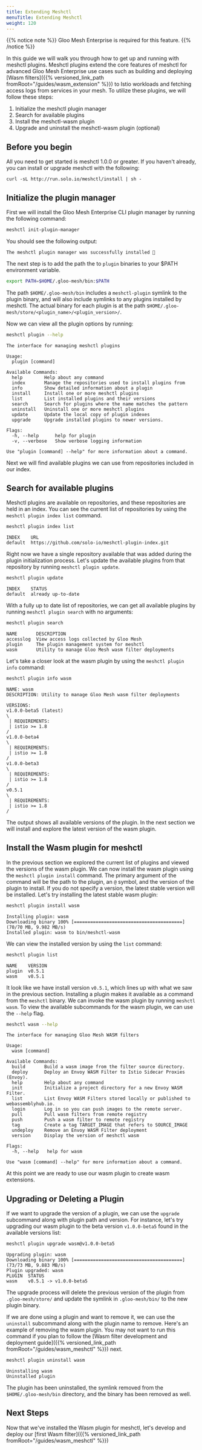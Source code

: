 ```yaml
---
title: Extending Meshctl
menuTitle: Extending Meshctl
weight: 120
---
```


{{% notice note %}}
Gloo Mesh Enterprise is required for this feature.
{{% /notice %}}

In this guide we will walk you through how to get up and running with meshctl plugins. Meshctl plugins extend the core features of meshctl for advanced Gloo Mesh Enterprise use cases such as building and deploying [Wasm filters]({{% versioned_link_path fromRoot="/guides/wasm_extension" %}}) to Istio workloads and fetching access logs from services in your mesh. To utilize these plugins, we will follow these steps:

1. Initialize the meshctl plugin manager
1. Search for available plugins
1. Install the meshctl-wasm plugin
1. Upgrade and uninstall the meshctl-wasm plugin (optional)

## Before you begin

All you need to get started is meshctl 1.0.0 or greater. If you haven't already, you can install or upgrade meshctl with the following:

```shell
curl -sL http://run.solo.io/meshctl/install | sh -
```

## Initialize the plugin manager

First we will install the Gloo Mesh Enterprise CLI plugin manager by running the following command:

```bash
meshctl init-plugin-manager
```

You should see the following output:

```console
The meshctl plugin manager was successfully installed 🎉
```

The next step is to add the path the to `plugin` binaries to your $PATH environment variable. 

```bash
export PATH=$HOME/.gloo-mesh/bin:$PATH
```

The path `$HOME/.gloo-mesh/bin` includes a `meshctl-plugin` symlink to the plugin binary, and will also include symlinks to any plugins installed by meshctl. The actual binary for each plugin is at the path `$HOME/.gloo-mesh/store/<plugin_name>/<plugin_version>/`.

Now we can view all the plugin options by running:

```bash
meshctl plugin --help
```

```console
The interface for managing meshctl plugins

Usage:
  plugin [command]

Available Commands:
  help        Help about any command
  index       Manage the repositories used to install plugins from
  info        Show detailed information about a plugin
  install     Install one or more meshctl plugins
  list        List installed plugins and their versions
  search      Search for plugins where the name matches the pattern
  uninstall   Uninstall one or more meshctl plugins
  update      Update the local copy of plugin indexes
  upgrade     Upgrade installed plugins to newer versions.

Flags:
  -h, --help      help for plugin
  -v, --verbose   Show verbose logging information

Use "plugin [command] --help" for more information about a command.
```

Next we will find available plugins we can use from repositories included in our index.

## Search for available plugins

Meshctl plugins are available on repositories, and these repositories are held in an index. You can see the current list of repositories by using the `meshctl plugin index list` command.

```bash
meshctl plugin index list
```

```console
INDEX    URL
default  https://github.com/solo-io/meshctl-plugin-index.git
```

Right now we have a single repository available that was added during the plugin initialization process. Let's update the available plugins from that repository by running `meshctl plugin update`.

```bash
meshctl plugin update
```

```console
INDEX    STATUS
default  already up-to-date
```

With a fully up to date list of repositories, we can get all available plugins by running `meshctl plugin search` with no arguments:

```bash
meshctl plugin search
```

```console
NAME       DESCRIPTION
accesslog  View access logs collected by Gloo Mesh
plugin     The plugin management system for meshctl
wasm       Utility to manage Gloo Mesh wasm filter deployments
```

Let's take a closer look at the wasm plugin by using the `meshctl plugin info` command:

```bash
meshctl plugin info wasm
```

```console
NAME: wasm
DESCRIPTION: Utility to manage Gloo Mesh wasm filter deployments

VERSIONS:
v1.0.0-beta5 (latest)
\
 | REQUIREMENTS:
 | istio >= 1.8
/
v1.0.0-beta4
\
 | REQUIREMENTS:
 | istio >= 1.8
/
v1.0.0-beta3
\
 | REQUIREMENTS:
 | istio >= 1.8
/
v0.5.1
\
 | REQUIREMENTS:
 | istio >= 1.8
/
```

The output shows all available versions of the plugin. In the next section we will install and explore the latest version of the wasm plugin.

## Install the Wasm plugin for meshctl

In the previous section we explored the current list of plugins and viewed the versions of the wasm plugin. We can now install the wasm plugin using the `meshctl plugin install` command. The primary argument of the command will be the path to the plugin, an `@` symbol, and the version of the plugin to install. If you do not specify a version, the latest stable version will be installed. Let's try installing the latest stable wasm plugin:

```bash
meshctl plugin install wasm
```

```console
Installing plugin: wasm
Downloading binary 100% [========================================] (70/70 MB, 9.982 MB/s)             
Installed plugin: wasm to bin/meshctl-wasm
```

We can view the installed version by using the `list` command:

```bash
meshctl plugin list
```

```console
NAME    VERSION
plugin  v0.5.1
wasm    v0.5.1
```

It look like we have install version `v0.5.1`, which lines up with what we saw in the previous section. Installing a plugin makes it available as a command from the `meshctl` binary. We can invoke the wasm plugin by running `meshctl wasm`. To view the available subcommands for the wasm plugin, we can use the `--help` flag.

```bash
meshctl wasm --help
```

```console
The interface for managing Gloo Mesh WASM filters

Usage:
  wasm [command]

Available Commands:
  build       Build a wasm image from the filter source directory.
  deploy      Deploy an Envoy WASM Filter to Istio Sidecar Proxies (Envoy).
  help        Help about any command
  init        Initialize a project directory for a new Envoy WASM Filter.
  list        List Envoy WASM Filters stored locally or published to webassemblyhub.io.
  login       Log in so you can push images to the remote server.
  pull        Pull wasm filters from remote registry
  push        Push a wasm filter to remote registry
  tag         Create a tag TARGET_IMAGE that refers to SOURCE_IMAGE
  undeploy    Remove an Envoy WASM Filter deployment
  version     Display the version of meshctl wasm

Flags:
  -h, --help   help for wasm

Use "wasm [command] --help" for more information about a command.
```

At this point we are ready to use our wasm plugin to create wasm extensions.

## Upgrading or Deleting a Plugin

If we want to upgrade the version of a plugin, we can use the `upgrade` subcommand along with plugin path and version. For instance, let's try upgrading our wasm plugin to the beta version `v1.0.0-beta5` found in the available versions list:

```bash
meshctl plugin upgrade wasm@v1.0.0-beta5
```

```console
Upgrading plugin: wasm
Downloading binary 100% [========================================] (73/73 MB, 9.883 MB/s)             
Plugin upgraded: wasm
PLUGIN  STATUS
wasm    v0.5.1 -> v1.0.0-beta5
```

The upgrade process will delete the previous version of the plugin from `.gloo-mesh/store/` and update the symlink in `.gloo-mesh/bin/` to the new plugin binary.

If we are done using a plugin and want to remove it, we can use the `uninstall` subcommand along with the plugin name to remove. Here's an example of removing the wasm plugin. You may not want to run this command if you plan to follow the [Wasm filter development and deployment guide]({{% versioned_link_path fromRoot="/guides/wasm_meshctl" %}}) next.

```bash
meshctl plugin uninstall wasm
```

```console
Uninstalling wasm
Uninstalled plugin
```

The plugin has been uninstalled, the symlink removed from the `$HOME/.gloo-mesh/bin` directory, and the binary has been removed as well.

## Next Steps

Now that we've installed the Wasm plugin for meshctl, let's develop and deploy our [first Wasm filter]({{% versioned_link_path fromRoot="/guides/wasm_meshctl" %}})